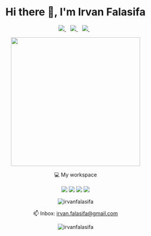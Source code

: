 <!--
**irvanfalasifa/irvanfalasifa** is a ✨ _special_ ✨ repository because its `README.md` (this file) appears on your GitHub profile.

Here are some ideas to get you started:

- 🔭 I’m currently working on ...
- 🌱 I’m currently learning ...
- 👯 I’m looking to collaborate on ...
- 🤔 I’m looking for help with ...
- 💬 Ask me about ...
- 📫 How to reach me: ...
- 😄 Pronouns: ...
- ⚡ Fun fact: ...
-->



<h1 align='center'>
  Hi there 👋, I'm Irvan Falasifa
</h1>

<p align='center'>
  
</p>

<p align='center'>
 <a href="https://www.instagram.com/vannn.fal/">
  <img src="https://img.shields.io/badge/instagram-E4405F?style=for-the-badge&logo=instagram&logoColor=white" /> 
 </a>&nbsp;&nbsp;
  
 <a href="https://www.facebook.com/vannn.fal/">
  <img src="https://img.shields.io/badge/Facebook-%231877F2.svg?style=for-the-badge&logo=Facebook&logoColor=white" />        
 </a>&nbsp;&nbsp;
 
 <a href="https://www.linkedin.com/in/irvan-falasifa/">
  <img src="https://img.shields.io/badge/linkedin-%230077B5.svg?&style=for-the-badge&logo=linkedin&logoColor=white" />
 </a>&nbsp;&nbsp;
  
</p>

<p align='center'>
  <a href="#"><img src="https://github-readme-stats.vercel.app/api?username=irvanfalasifa&show_icons=true&count_private=true&theme=dark" width="350"></a>
</p>

<p align='center'>
  💻 My workspace<br/><br/>
  <img src="https://img.shields.io/static/v1?style=for-the-badge&message=ProBook&color=000000&logo=Hp&logoColor=FFFFFF&label=Hewlett-Packard" />
  <img src="https://img.shields.io/static/v1?style=for-the-badge&message=2,40%20GHz&color=000000&logo=Intel&logoColor=FFFFFF&label=Core%20i5" />
  <img src="https://img.shields.io/static/v1?style=for-the-badge&message=Ram&color=000000&logo=Samsung&logoColor=FFFFFF&label=8GB" />
  <img src="https://img.shields.io/static/v1?style=for-the-badge&message=Graphics&color=000000&logo=AMD&logoColor=FFFFFF&label=Integrated" />
</p>

<p align='center'>
  <img src="https://github-readme-stats.vercel.app/api/top-langs?username=irvanfalasifa&show_icons=true&locale=en&layout=compact&theme=dark" alt="irvanfalasifa" />
</p>

<p align='center'>
  📫 Inbox: <a href='mailto:irvan.falasfia@gmail.com'>irvan.falasifa@gmail.com</a>
</p>



<p align='center'>
  <img align="center" src="https://github-readme-streak-stats.herokuapp.com/?user=irvanfalasifa&theme=dark" alt="irvanfalasifa" />
</p>

